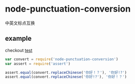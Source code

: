 # node-punctuation-conversion
中英文标点互换

## example

checkout [test](./test.js)
```js
var convert = require('node-punctuation-conversion')
var assert = require('assert')

assert.equal(convert.replaceChinese('你好！？'), '你好!?')
assert.equal(convert.replaceChinese('你好!?'), '你好！？')
```
